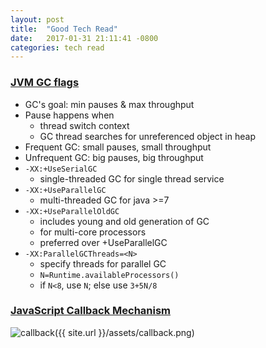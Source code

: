 ```yaml
---
layout: post
title:  "Good Tech Read"
date:   2017-01-31 21:11:41 -0800
categories: tech read
---
```

### [JVM GC flags][jvm-gc]
- GC's goal: min pauses & max throughput
- Pause happens when
  - thread switch context
  - GC thread searches for unreferenced object in heap
- Frequent GC: small pauses, small throughput
- Unfrequent GC: big pauses, big throughput
- `-XX:+UseSerialGC`
  - single-threaded GC for single thread service
- `-XX:+UseParallelGC`
  - multi-threaded GC for java >=7
- `-XX:+UseParallelOldGC`
  - includes young and old generation of GC
  - for multi-core processors
  - preferred over +UseParallelGC
- `-XX:ParallelGCThreads=<N>`
  - specify threads for parallel GC
  - `N=Runtime.availableProcessors()`
  - if `N<8`, use `N`; else use `3+5N/8`

### [JavaScript Callback Mechanism][callback]
![callback]({{ site.url }}/assets/callback.png)

[jvm-gc]: https://blog.codecentric.de/en/2013/01/useful-jvm-flags-part-6-throughput-collector/
[callback]: https://www.youtube.com/watch?v=8aGhZQkoFbQ
